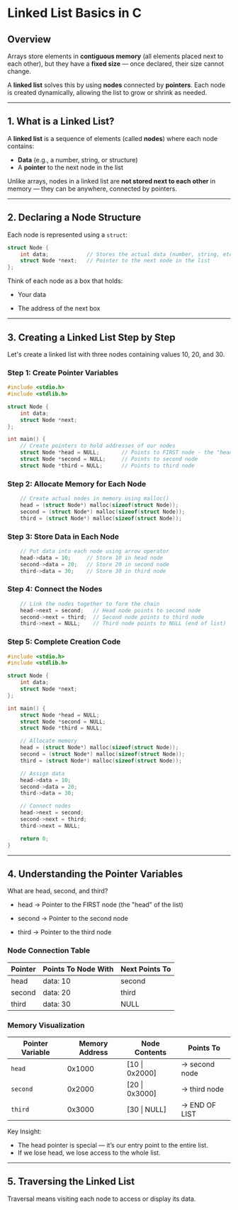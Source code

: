 # Linked List Basics in C

## Overview

Arrays store elements in **contiguous memory** (all elements placed next to each other), but they have a **fixed size** — once declared, their size cannot change.

A **linked list** solves this by using **nodes** connected by **pointers**. Each node is created dynamically, allowing the list to grow or shrink as needed.

---

## 1. What is a Linked List?

A **linked list** is a sequence of elements (called **nodes**) where each node contains:
- **Data** (e.g., a number, string, or structure)
- A **pointer** to the next node in the list

Unlike arrays, nodes in a linked list are **not stored next to each other** in memory — they can be anywhere, connected by pointers.

---

## 2. Declaring a Node Structure

Each node is represented using a `struct`:

```c
struct Node {
    int data;            // Stores the actual data (number, string, etc.)
    struct Node *next;   // Pointer to the next node in the list
};

```

Think of each node as a box that holds:

- Your data

- The address of the next box

---

## 3. Creating a Linked List Step by Step

Let's create a linked list with three nodes containing values 10, 20, and 30.

### Step 1: Create Pointer Variables

```c
#include <stdio.h>
#include <stdlib.h>

struct Node {
    int data;
    struct Node *next;
};

int main() {
    // Create pointers to hold addresses of our nodes
    struct Node *head = NULL;       // Points to FIRST node - the "head" of list
    struct Node *second = NULL;     // Points to second node
    struct Node *third = NULL;      // Points to third node

```

### Step 2: Allocate Memory for Each Node

```c
    // Create actual nodes in memory using malloc()
    head = (struct Node*) malloc(sizeof(struct Node));
    second = (struct Node*) malloc(sizeof(struct Node));
    third = (struct Node*) malloc(sizeof(struct Node));

```

### Step 3: Store Data in Each Node

```c
    // Put data into each node using arrow operator
    head->data = 10;     // Store 10 in head node
    second->data = 20;   // Store 20 in second node
    third->data = 30;    // Store 30 in third node

```

### Step 4: Connect the Nodes

```c
    // Link the nodes together to form the chain
    head->next = second;   // Head node points to second node
    second->next = third;  // Second node points to third node
    third->next = NULL;    // Third node points to NULL (end of list)

```

### Step 5: Complete Creation Code

```c
#include <stdio.h>
#include <stdlib.h>

struct Node {
    int data;
    struct Node *next;
};

int main() {
    struct Node *head = NULL;
    struct Node *second = NULL;
    struct Node *third = NULL;

    // Allocate memory
    head = (struct Node*) malloc(sizeof(struct Node));
    second = (struct Node*) malloc(sizeof(struct Node));
    third = (struct Node*) malloc(sizeof(struct Node));

    // Assign data
    head->data = 10;
    second->data = 20;
    third->data = 30;

    // Connect nodes
    head->next = second;
    second->next = third;
    third->next = NULL;

    return 0;
}

```

---

## 4. Understanding the Pointer Variables
What are head, second, and third?

- head → Pointer to the FIRST node (the "head" of the list)

- second → Pointer to the second node

- third → Pointer to the third node

### Node Connection Table

| Pointer | Points To Node With | Next Points To |
| ------- | ------------------- | -------------- |
| head    | data: 10            | second         |
| second  | data: 20            | third          |
| third   | data: 30            | NULL           |

### Memory Visualization

| Pointer Variable | Memory Address | Node Contents | Points To |
|------------------|----------------|---------------|-----------|
| `head` | 0x1000 | [10 \| 0x2000] | → second node |
| `second` | 0x2000 | [20 \| 0x3000] | → third node |
| `third` | 0x3000 | [30 \| NULL] | → END OF LIST |

Key Insight:
- The head pointer is special — it’s our entry point to the entire list.
- If we lose head, we lose access to the whole list.

---

## 5. Traversing the Linked List

Traversal means visiting each node to access or display its data.

